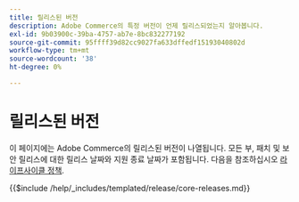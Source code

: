 ```yaml
---
title: 릴리스된 버전
description: Adobe Commerce의 특정 버전이 언제 릴리스되었는지 알아봅니다.
exl-id: 9b03900c-39ba-4757-ab7e-8bc832277192
source-git-commit: 95ffff39d82cc9027fa633dffedf15193040802d
workflow-type: tm+mt
source-wordcount: '38'
ht-degree: 0%

---
```


# 릴리스된 버전

이 페이지에는 Adobe Commerce의 릴리스된 버전이 나열됩니다. 모든 부, 패치 및 보안 릴리스에 대한 릴리스 날짜와 지원 종료 날짜가 포함됩니다. 다음을 참조하십시오 [라이프사이클 정책](lifecycle-policy.md).

{{$include /help/_includes/templated/release/core-releases.md}}
